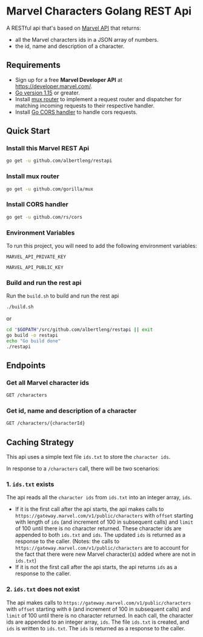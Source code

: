 
# Marvel Characters Golang REST Api

A RESTful api that's based on [Marvel API](https://developer.marvel.com/) that returns:
- all the Marvel characters ids in a JSON array of numbers.
- the id, name and description of a character.

## Requirements
- Sign up for a free **Marvel Developer API** at https://developer.marvel.com/.
- [Go version 1.15](https://golang.org/dl/) or greater.
- Install [mux router](https://github.com/gorilla/mux) to implement a request router and dispatcher for matching incoming requests to their respective handler.
- Install [Go CORS handler](https://github.com/rs/cors) to handle cors requests.

## Quick Start

### Install this Marvel REST Api
``` bash
go get -u github.com/albertleng/restapi
```

### Install mux router
``` bash
go get -u github.com/gorilla/mux
```

### Install CORS handler
``` bash
go get -u github.com/rs/cors
```

### Environment Variables
To run this project, you will need to add the following environment variables:

`MARVEL_API_PRIVATE_KEY`

`MARVEL_API_PUBLIC_KEY`

### Build and run the rest api
Run the `build.sh` to build and run the rest api
``` bash
./build.sh
```
or  
``` bash
cd "$GOPATH"/src/github.com/albertleng/restapi || exit
go build -o restapi
echo "Go build done"
./restapi 
```

## Endpoints

### Get all Marvel character ids
``` bash
GET /characters
```

### Get id, name and description of a character
``` bash
GET /characters/{characterId}
```

## Caching Strategy
This api uses a simple text file `ids.txt` to store the `character ids`.  

In response to a `/characters` call, there will be two scenarios:  
### 1. `ids.txt` exists
The api reads all the `character ids` from `ids.txt` into an integer array, `ids`. 
- If it is the first call after the api starts, the api makes calls to `https://gateway.marvel.com/v1/public/characters` with `offset` starting with length of `ids` (and increment of 100 in subsequent calls) and `limit` of 100 until there is no character returned. These character ids are appended to both `ids.txt` and `ids`. The updated `ids` is returned as a response to the caller. (Notes: the calls to `https://gateway.marvel.com/v1/public/characters` are to account for the fact that there were new Marvel character(s) added where are not in `ids.txt`)
- If it is not the first call after the api starts, the api returns `ids` as a response to the caller.
### 2. `ids.txt` does not exist
The api makes calls to `https://gateway.marvel.com/v1/public/characters` with `offset` starting with `0` (and increment of 100 in subsequent calls) and `limit` of 100 until there is no character returned. In each call, the character ids are appended to an integer array, `ids`. The file `ids.txt` is created, and `ids` is written to `ids.txt`. The `ids` is returned as a response to the caller. 


